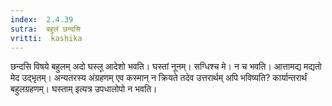 ```yaml
---
index:  2.4.39
sutra:  बहुलं छन्दसि
vritti:  kashika 
---
```


छन्दसि विषये बहुलम् अदो घस्ल्̥ आदेशो भवति। घस्तां नूनम्। सग्धिश्च मे। न च भवति। आत्तामद्य मद्यतो मेद उद्भृतम्। अन्यतरस्य अंग्रहणम् एव कस्मान् न क्रियते तदेव उत्तरार्थम् अपि भविष्यति? कार्यान्तरार्थं बहुलग्रहणम्। घस्ताम् इत्यत्र उपधालोपो न भवति।

